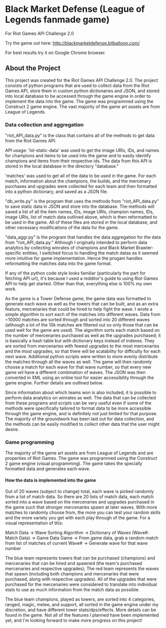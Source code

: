 # Black Market Defense (League of Legends fanmade game)
For Riot Games API Challenge 2.0

Try the game out here: http://blackmarketdefense.bitballoon.com/

For best results try it on Google Chrome browser.


## About the Project
This project was created for the Riot Games API Challenge 2.0. The project consists of python programs that are used to collect data from the Riot Games API, store them in custom python dictionaries and JSON, and stored into local database to be accessed through the game engine in order to implement the data into the game. The game was programmed using the Construct 2 game engine. The vast majority of the game art assets are from League of Legends.

### Data collection and aggregation
"riot_API_data.py" is the class that contains all of the methods to get data from the Riot Games API. 

API usage: 
'lol-static-data' was used to get the image URIs, IDs, and names for champions and items to be used into the game and to easily identify champions and items from their respective ids. The data from this API is stored in the local database in the directory "database."

'matches' was used to get all of the data to be used in the game. For each match, information about the champions, the builds, and the mercenary purchases and upgrades were collected for each team and then formatted into a python dictionary, and saved as a JSON file.

"db_write.py" is the program that uses the methods from "riot_API_data.py" to save static data in JSON and store into the database. The methods will saved a list of all the item names, IDs, image URIs, champion names, IDs, image URIs, list of match data outlined above, which is then reformatted to be used in the game. All of these files are stored in the local database, and other necessary modifications of the data for the game.

"data_aggr.py" is the program that handles the data aggregation for the data from "riot_API_data.py." Although I originally intended to perform data analytics by collecting winrates of champions and Black Market Brawler-specific entities, I switched focus to handling the match datas as it seemed more intuitive for game implementation. Hence the progam handles reformatting the matches data into the game format.

If any of the python code style looks familiar (particularly the part for fetching API url), it's because I used a redditor's guide to using Riot Games API to help get started. Other than that, everything else is 100% my own work.

As the game is a Tower Defense game, the game data was formatted to generate each wave as well as the towers that can be built, and as an extra feature, mercenaries that could be hired to help fight the wave. I wrote a simple algorithm to sort each of the matches into different waves. Data from ~10000 matches are sorted through and sorted into 20 different waves (although a lot of the 10k matches are filtered out so only those that can be used well for the game are used). The algorithm sorts each match based on the number of mercenaries purchased as well as the upgrades purchased; it is basically a hash table but with dictionary keys instead of indexes. They are sorted from mercenaries with fewest upgrades to the most mercenaries and the most upgrades, so that there will be scalability for difficulty for each next wave. Additional python scripts were written to more evenly distribute the matches through all the waves as well. The game will then randomly choose a match for each wave for that wave number, so that every new game wil have a different combination of waves. The JSON was then converted in XML using an online tool for easier accessibility through the game engine. Further details are outlined below.

Since information about which teams won is also included, it is possible to perform data analytics on winrates as well. The data that can be collected from these programs and scripts can be very useful even if some of the methods were specifically tailored to format data to be more accessible through the game engine, and is definitely not just limited for that purpose. The majority of the groundwork has been laid out for data collection, and the methods can be easily modified to collect other data that the user might desire.


### Game programming

The majority of the game art assets are from League of Legends and are properties of Riot Games.
The game was programmed using the Construct 2 game engine (visual programming). The game takes the specially formatted data and generates each wave. 

#### How the data is implemented into the game
Out of 20 waves (subject to change) total, each wave is picked randomly from a list of match data. So there are 20 lists of match data, each match sorted into a wave based on the mercenaries and upgrades purchased in the game such that stronger mercenaries spawn at later waves. With more matches to randomly choose from, the more you can test your random skills and the more variety you get with each play through of the game. For a visual representation of this:

Match Data → Wave Sorting Algorithm → Dictionary of Waves (Wave#: Match Data) → Game Data
Game → From game data, grab a random match from list of matches of current Wave# → Generate wave for that wave number

The blue team represents towers that can be purchased (champions) and mercenaries that can be hired and spawned (the team's purchased mercenaries and respective upgrades);
The red team represents the waves that spawn (including both champions and mercenaries that were purchased, along with respective upgrades).
All of the upgrades that were purchased for the mercenaries were considered to translate into individual stats to use as much information from the match data as possible. 

The blue team champions, played as towers, are sorted into 4 categories, ranged, magic, melee, and support, all sorted in the game engine under my discretion, and have different tower stats/dps/effects. More details can be found in the game. Not all of the features I planned have been implemented yet, and I'm looking forward to make more progress on this project!
